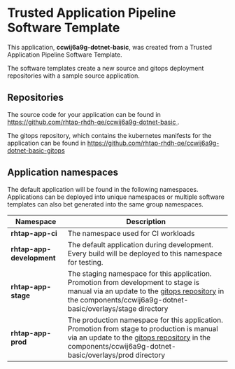 # Trusted Application Pipeline Software Template

This application, **ccwij6a9g-dotnet-basic**, was created from a Trusted Application Pipeline Software Template.

The software templates create a new source and gitops deployment repositories with a sample source application. 

## Repositories

The source code for your application can be found in [https://github.com/rhtap-rhdh-qe/ccwij6a9g-dotnet-basic ](https://github.com/rhtap-rhdh-qe/ccwij6a9g-dotnet-basic ).
 
The gitops repository, which contains the kubernetes manifests for the application can be found in 
[https://github.com/rhtap-rhdh-qe/ccwij6a9g-dotnet-basic-gitops ](https://github.com/rhtap-rhdh-qe/ccwij6a9g-dotnet-basic-gitops ) 

## Application namespaces 

The default application will be found in the following namespaces. Applications can be deployed into unique namespaces or multiple software templates can also bet generated into the same group namespaces.  

|  Namespace   |  Description   |  
| -------- | -------- |
| **rhtap-app-ci** | The namespace used for CI workloads |
| **rhtap-app-development** | The default application during development. Every build will be deployed to this namespace for testing. |
| **rhtap-app-stage** | The staging namespace for this application. Promotion from development to stage is manual via an update to the [gitops repository](https://github.com/rhtap-rhdh-qe/ccwij6a9g-dotnet-basic-gitops ) in the components/ccwij6a9g-dotnet-basic/overlays/stage directory |
| **rhtap-app-prod** | The production namespace for this application. Promotion from stage to production is manual via an update to the [gitops repository](https://github.com/rhtap-rhdh-qe/ccwij6a9g-dotnet-basic-gitops ) in the components/ccwij6a9g-dotnet-basic/overlays/prod directory |